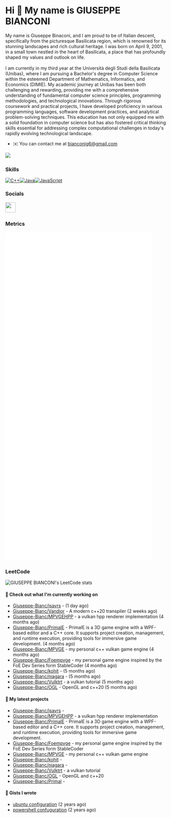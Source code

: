 Hi 👋 My name is GIUSEPPE BIANCONI
==================================

My name is Giuseppe Binaconi, and I am proud to be of Italian descent, specifically from the picturesque Basilicata region, which is renowned for its stunning landscapes and rich cultural heritage. I was born on April 9, 2001, in a small town nestled in the heart of Basilicata, a place that has profoundly shaped my values and outlook on life.<br><br>I am currently in my third year at the Università degli Studi della Basilicata (Unibas), where I am pursuing a Bachelor's degree in Computer Science within the esteemed Department of Mathematics, Informatics, and Economics (DIMIE). My academic journey at Unibas has been both challenging and rewarding, providing me with a comprehensive understanding of fundamental computer science principles, programming methodologies, and technological innovations. Through rigorous coursework and practical projects, I have developed proficiency in various programming languages, software development practices, and analytical problem-solving techniques. This education has not only equipped me with a solid foundation in computer science but has also fostered critical thinking skills essential for addressing complex computational challenges in today's rapidly evolving technological landscape.

* ✉️  You can contact me at [bianconig6@gmail.com](mailto:bianconig6@gmail.com)

<a href="https://www.github.com/Giuseppe-Bianc" target="_blank" rel="noreferrer"><img
src="https://img.shields.io/github/followers/Giuseppe-Bianc?logo=github&style=for-the-badge&color=0891b2&labelColor=1c1917" /></a>

### Skills

<p align="left">
<a href="https://docs.microsoft.com/en-us/cpp/?view=msvc-170" target="_blank" rel="noreferrer"><img src="https://raw.githubusercontent.com/danielcranney/readme-generator/main/public/icons/skills/cplusplus-colored.svg" width="36" height="36" alt="C++" /></a><a href="https://www.oracle.com/java/" target="_blank" rel="noreferrer"><img src="https://raw.githubusercontent.com/danielcranney/readme-generator/main/public/icons/skills/java-colored.svg" width="36" height="36" alt="Java" /></a><a href="https://developer.mozilla.org/en-US/docs/Web/JavaScript" target="_blank" rel="noreferrer"><img src="https://raw.githubusercontent.com/danielcranney/readme-generator/main/public/icons/skills/javascript-colored.svg" width="36" height="36" alt="JavaScript" /></a>
</p>

### Socials

<p align="left"> <a href="https://www.github.com/Giuseppe-Bianc" target="_blank" rel="noreferrer"> <picture> <source media="(prefers-color-scheme: dark)" srcset="https://raw.githubusercontent.com/danielcranney/readme-generator/main/public/icons/socials/github-dark.svg" /> <source media="(prefers-color-scheme: light)" srcset="https://raw.githubusercontent.com/danielcranney/readme-generator/main/public/icons/socials/github.svg" /> <img src="https://raw.githubusercontent.com/danielcranney/readme-generator/main/public/icons/socials/github.svg" width="32" height="32" /> </picture> </a></p>

### Metrics
![Metrics](/github-metrics.svg)

### LeetCode

![GIUSEPPE BIANCONI's LeetCode stats](https://leetcode-badge-sage.vercel.app/badge/Giuseppe-Bianc?theme=neutral)


#### 👷 Check out what I'm currently working on

- [Giuseppe-Bianc/jsavrs](https://github.com/Giuseppe-Bianc/jsavrs) -  (1 day ago)
- [Giuseppe-Bianc/Vandior](https://github.com/Giuseppe-Bianc/Vandior) - A modern c&#43;&#43;20 transpiler (2 weeks ago)
- [Giuseppe-Bianc/MPVGEHPP](https://github.com/Giuseppe-Bianc/MPVGEHPP) - a vulkan  hpp  renderer implementation (4 months ago)
- [Giuseppe-Bianc/PrimalE](https://github.com/Giuseppe-Bianc/PrimalE) - PrimalE is a 3D game engine with a WPF-based editor and a C&#43;&#43; core. It supports project creation, management, and runtime execution, providing tools for immersive game development. (4 months ago)
- [Giuseppe-Bianc/MPVGE](https://github.com/Giuseppe-Bianc/MPVGE) - my personal c&#43;&#43; vulkan game  engine (4 months ago)
- [Giuseppe-Bianc/Foempvge](https://github.com/Giuseppe-Bianc/Foempvge) - my  personal game  engine inspired by  the  FoE Dev Series form StableCoder (4 months ago)
- [Giuseppe-Bianc/kohit](https://github.com/Giuseppe-Bianc/kohit) -  (5 months ago)
- [Giuseppe-Bianc/niagara](https://github.com/Giuseppe-Bianc/niagara) -  (5 months ago)
- [Giuseppe-Bianc/Vulktrt](https://github.com/Giuseppe-Bianc/Vulktrt) - a vulkan tutorial (5 months ago)
- [Giuseppe-Bianc/OGL](https://github.com/Giuseppe-Bianc/OGL) - OpenGL and  c&#43;&#43;20 (5 months ago)

#### 🌱 My latest projects

- [Giuseppe-Bianc/jsavrs](https://github.com/Giuseppe-Bianc/jsavrs) - 
- [Giuseppe-Bianc/MPVGEHPP](https://github.com/Giuseppe-Bianc/MPVGEHPP) - a vulkan  hpp  renderer implementation
- [Giuseppe-Bianc/PrimalE](https://github.com/Giuseppe-Bianc/PrimalE) - PrimalE is a 3D game engine with a WPF-based editor and a C&#43;&#43; core. It supports project creation, management, and runtime execution, providing tools for immersive game development.
- [Giuseppe-Bianc/Foempvge](https://github.com/Giuseppe-Bianc/Foempvge) - my  personal game  engine inspired by  the  FoE Dev Series form StableCoder
- [Giuseppe-Bianc/MPVGE](https://github.com/Giuseppe-Bianc/MPVGE) - my personal c&#43;&#43; vulkan game  engine
- [Giuseppe-Bianc/kohit](https://github.com/Giuseppe-Bianc/kohit) - 
- [Giuseppe-Bianc/niagara](https://github.com/Giuseppe-Bianc/niagara) - 
- [Giuseppe-Bianc/Vulktrt](https://github.com/Giuseppe-Bianc/Vulktrt) - a vulkan tutorial
- [Giuseppe-Bianc/OGL](https://github.com/Giuseppe-Bianc/OGL) - OpenGL and  c&#43;&#43;20
- [Giuseppe-Bianc/Primal](https://github.com/Giuseppe-Bianc/Primal) - 





#### 📓 Gists I wrote

- [ubuntu configuration](https://gist.github.com/69a7278c6e627ef9135e5c707290db1a) (2 years ago)
- [powershell confuguration](https://gist.github.com/04fd62a389ef6ec20deb5d8a05af6bb9) (2 years ago)



